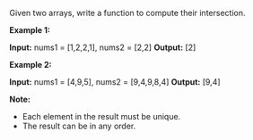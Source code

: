 
Given two arrays, write a function to compute their intersection.

**Example 1:**

**Input:** nums1 = [1,2,2,1], nums2 = [2,2]
**Output:** [2]

**Example 2:**

**Input:** nums1 = [4,9,5], nums2 = [9,4,9,8,4]
**Output:** [9,4]

**Note:**

-   Each element in the result must be unique.
-   The result can be in any order.
